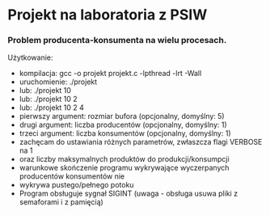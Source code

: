 # Projekt na laboratoria z PSIW

### Problem producenta-konsumenta na wielu procesach.

Użytkowanie:
 * kompilacja:  gcc -o projekt projekt.c -lpthread -lrt -Wall
 * uruchomienie: ./projekt
 * lub: ./projekt 10
 * lub: ./projekt 10 2
 * lub: ./projekt 10 2 4
 * pierwszy argument: rozmiar bufora (opcjonalny, domyślny: 5)
 * drugi argument: liczba producentów (opcjonalny, domyślny: 1)
 * trzeci argument: liczba konsumentów (opcjonalny, domyślny: 1)
 * zachęcam do ustawiania różnych parametrów, zwłaszcza flagi VERBOSE na 1
 * oraz liczby maksymalnych produktów do produkcji/konsumpcji
 * warunkowe skończenie programu wykrywające wyczerpanych producentów konsumentów nie
 * wykrywa pustego/pełnego potoku
 * Program obsługuje sygnał SIGINT (uwaga - obsługa usuwa pliki z semaforami i z pamięcią)
